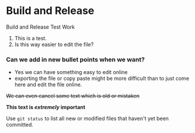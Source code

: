 # Build and Release #

Build and Release Test Work

1. This is a test.
2. Is this way easier to edit the file?


### Can we add in new bullet points when we want?

* Yes we can have something easy to edit online
* exporting the file or copy paste might be more difficult than to just come here and edit the file online.


~~We can even cancel some text which is old or mistaken~~

**This text is _extremely_ important**

Use `git status` to list all new or modified files that haven't yet been committed.


